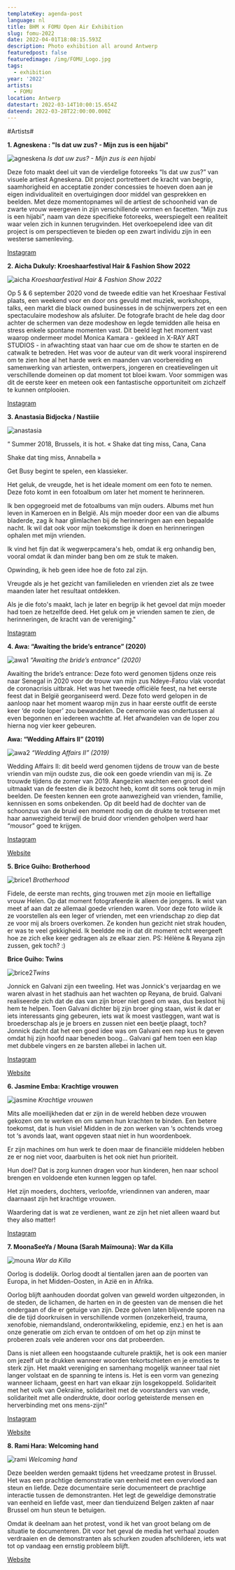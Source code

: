 ```yaml
---
templateKey: agenda-post
language: nl
title: BHM x FOMU Open Air Exhibition
slug: fomu-2022
date: 2022-04-01T18:08:15.593Z
description: Photo exhibition all around Antwerp
featuredpost: false
featuredimage: /img/FOMU_Logo.jpg
tags:
  - exhibition
year: '2022'
artists:
  - FOMU
location: Antwerp
datestart: 2022-03-14T10:00:15.654Z
dateend: 2022-03-28T22:00:00.000Z
---
```

\#Artists#

**1. Agneskena : "Is dat uw zus? - Mijn zus is een hijabi"**

![agneskena](/img/agneskena.jpg "agneskena")
_Is dat uw zus? - Mijn zus is een hijabi_

Deze foto maakt deel uit van de vierdelige fotoreeks “Is dat uw zus?” van visuele artiest Agneskena. Dit project portretteert de kracht van begrip, saamhorigheid en acceptatie zonder concessies te hoeven doen aan je eigen individualiteit en overtuigingen door middel van gesprekken en beelden. Met deze momentopnames wil de artiest de schoonheid van de zwarte vrouw weergeven in zijn verschillende vormen en facetten. “Mijn zus is een hijabi”, naam van deze specifieke fotoreeks, weerspiegelt een realiteit waar velen zich in kunnen terugvinden. Het overkoepelend idee van dit project is om perspectieven te bieden op een zwart individu zijn in een westerse samenleving.

[Instagram](https://www.instagram.com/agneskena_visuals/)

**2. Aicha Dukuly: Kroeshaarfestival Hair & Fashion Show 2022**

![aicha](/img/aicha.jpg "aicha")
_Kroeshaarfestival Hair & Fashion Show 2022_

Op 5 & 6 september 2020 vond de tweede editie van het Kroeshaar Festival plaats, een weekend voor en door ons gevuld met muziek, workshops, talks, een markt die black owned businesses in de schijnwerpers zet en een spectaculaire modeshow als afsluiter. De fotografe bracht de hele dag door achter de schermen van deze modeshow en legde temidden alle heisa en stress enkele spontane momenten vast. Dit beeld legt het moment vast waarop ondermeer model Monica Kamara - gekleed in X-RAY ART STUDIOS - in afwachting staat van haar cue om de show te starten en de catwalk te betreden. Het was voor de auteur van dit werk vooral inspirerend om te zien hoe al het harde werk en maanden van voorbereiding en samenwerking van artiesten, ontwerpers, jongeren en creatievelingen uit verschillende domeinen op dat moment tot bloei kwam. Voor sommigen was dit de eerste keer en meteen ook een fantastische opportuniteit om zichzelf te kunnen ontplooien.

[Instagram](https://www.instagram.com/iyeeshaaaa/)

**3. Anastasia Bidjocka / Nastiiie**

![anastasia](/img/anastasia.jpg "anastasia")

“ Summer 2018, Brussels, it is hot.
« Shake dat ting miss, Cana, Cana

Shake dat ting miss, Annabella »

Get Busy begint te spelen, een klassieker.

Het geluk, de vreugde, het is het ideale moment om een foto te nemen. Deze foto komt in een fotoalbum om later het moment  te herinneren.

Ik ben opgegroeid met de fotoalbums van mijn ouders. Albums met hun leven in Kameroen en in België. Als mijn moeder door een van die albums bladerde, zag ik haar glimlachen bij de herinneringen aan een bepaalde nacht. Ik wil dat ook voor mijn toekomstige ik doen en herinneringen ophalen met mijn vrienden.

Ik vind het fijn dat ik wegwerpcamera's heb, omdat ik erg onhandig ben, vooral omdat ik dan minder bang ben om ze stuk te maken.

Opwinding, ik heb geen idee hoe de foto zal zijn.

Vreugde als je het gezicht van familieleden en vrienden ziet als ze twee maanden later het resultaat ontdekken.

Als je die foto's maakt, lach je later en begrijp ik het gevoel dat mijn moeder had toen ze hetzelfde deed. Het geluk om je vrienden samen te zien, de herinneringen, de kracht van de vereniging."

[Instagram](https://instagram.com/nastiiie)

**4. Awa: “Awaiting the bride’s entrance” (2020)**

![awa1](/img/awa1.jpg "awa1")
_“Awaiting the bride’s entrance” (2020)_

Awaiting the bride’s entrance: Deze foto werd genomen tijdens onze reis naar Senegal in 2020 voor de trouw van mijn zus Ndeye-Fatou vlak voordat de coronacrisis uitbrak. Het was het tweede officiële feest, na het eerste feest dat in België georganiseerd werd. Deze foto werd gelopen in de aanloop naar het moment waarop mijn zus in haar eerste outfit de eerste keer ‘de rode loper’ zou bewandelen. De ceremonie was ondertussen al even begonnen en iedereen wachtte af. Het afwandelen van de loper zou hierna nog vier keer gebeuren.

**Awa: “Wedding Affairs II” (2019)**

![awa2](/img/awa2.jpg "awa2")
_“Wedding Affairs II” (2019)_

Wedding Affairs II: dit beeld werd genomen tijdens de trouw van de beste vriendin van mijn oudste zus, die ook een goede vriendin van mij is. Ze trouwde tijdens de zomer van 2019. Aangezien wachten een groot deel uitmaakt van de feesten die ik bezocht heb, komt dit soms ook terug in mijn beelden. De feesten kennen een grote aanwezigheid van vrienden, familie, kennissen en soms onbekenden. Op dit beeld had de dochter van de schoonzus van de bruid een moment nodig om de drukte te trotseren met haar aanwezigheid terwijl de bruid door vrienden geholpen werd haar “mousor” goed te krijgen.

[Instagram](https://www.instagram.com/aw.0aa/)

[Website](https://awagaye.myportfolio.com/)

**5. Brice Guiho: Brotherhood** 

![brice1](/img/brice1.jpg "brice1")
_Brotherhood_ 

Fidele, de eerste man rechts, ging trouwen met zijn mooie en lieftallige vrouw Helen. Op dat moment fotografeerde ik alleen de jongens. Ik wist van meet af aan dat ze allemaal goede vrienden waren. Voor deze foto wilde ik ze voorstellen als een leger of vrienden, met een vriendschap zo diep dat ze voor mij als broers overkomen. Ze konden hun gezicht niet strak houden, er was te veel gekkigheid. Ik beeldde me in dat dit moment echt weergeeft hoe ze zich elke keer gedragen als ze elkaar zien. PS: Hélène & Reyana zijn zussen, gek toch? :)



**Brice Guiho: Twins**

![brice2](/img/brice2.jpg "brice2")_Twins_

Jonnick en Galvani zijn een tweeling. Het was Jonnick's verjaardag en we waren alvast in het stadhuis aan het wachten op Reyana, de bruid. Galvani realiseerde zich dat de das van zijn broer niet goed om was, dus besloot hij hem te helpen. Toen Galvani dichter bij zijn broer ging staan, wist ik dat er iets interessants ging gebeuren, iets wat ik moest vastleggen, want wat is broederschap als je je broers en zussen niet een beetje plaagt, toch? Jonnick dacht dat het een goed idee was om Galvani een nep kus te geven omdat hij zijn hoofd naar beneden boog... Galvani gaf hem toen een klap met dubbele vingers en ze barsten allebei in lachen uit.

[Instagram](https://www.instagram.com/briceguiho/)

[Website](https://www.briceguiho.com/)

**6. Jasmine Emba: Krachtige vrouwen**

![jasmine](/img/jasmine.jpg "jasmine")
_Krachtige vrouwen_

Mits alle moeilijkheden dat er zijn in de wereld hebben deze vrouwen gekozen om te werken en om samen hun krachten te binden. Een betere toekomst, dat is hun visie!  Midden in de zon werken van  ‘s ochtends vroeg tot ‘s avonds laat, want opgeven staat niet in hun woordenboek.

Er zijn machines om hun werk te doen maar de financiële middelen hebben ze er nog niet voor, daarbuiten is het ook niet hun prioriteit.

Hun doel? Dat is zorg kunnen dragen voor hun kinderen, hen naar school brengen en voldoende eten kunnen leggen op tafel.

Het zijn moeders, dochters, verloofde, vriendinnen van anderen, maar daarnaast zijn het krachtige vrouwen.

Waardering dat is wat ze verdienen, want ze zijn het niet alleen waard but they also matter!

[Instagram](https://instagram.com/stories.on.my.path?utm_medium=copy_link)

**7. MoonaSeeYa / Mouna (Sarah Maïmouna): War da Killa**

![mouna](/img/mouna.jpg "mouna")
_War da Killa_

Oorlog is dodelijk. Oorlog doodt al tientallen jaren aan de poorten van Europa, in het Midden-Oosten, in Azië en in Afrika.

Oorlog blijft aanhouden doordat golven van geweld worden uitgezonden, in de steden, de lichamen, de harten en in de geesten van de mensen die het ondergaan of die er getuige van zijn. Deze golven laten blijvende sporen na die de tijd doorkruisen in verschillende vormen (onzekerheid, trauma, xenofobie, niemandsland, onderontwikkeling, epidemie, enz.) en het is aan onze generatie om zich ervan te ontdoen of om het op zijn minst te proberen zoals vele anderen voor ons dat probeerden.

Dans is niet alleen een hoogstaande culturele praktijk, het is ook een manier om jezelf uit te drukken  wanneer woorden tekortschieten en je emoties te sterk zijn. Het maakt vereniging en samenhang mogelijk wanneer taal niet langer volstaat en de spanning te intens is. Het is een vorm van genezing wanneer lichaam, geest en hart van elkaar zijn losgekoppeld. Solidariteit met het volk van Oekraïne, solidariteit met de voorstanders van vrede, solidariteit met alle onderdrukte, door oorlog geteisterde mensen en herverbinding met ons mens-zijn!"

[Instagram](https://www.instagram.com/kovu.bymoona/?utm_medium=copy_link)

[Website](https://moonaseeya.tumblr.com)

**8. Rami Hara: Welcoming hand**

![rami](/img/rami.jpg "rami")
_Welcoming hand_

Deze beelden werden gemaakt tijdens het vreedzame protest in Brussel. Het was een prachtige demonstratie van eenheid met een overvloed aan steun en liefde.
Deze documentaire serie documenteert de prachtige interactie tussen de demonstranten. Het legt de geweldige demonstratie van eenheid en liefde vast, meer dan tienduizend Belgen zakten af naar Brussel om hun steun te betuigen.

Omdat ik deelnam aan het protest, vond ik het van groot belang om de situatie te documenteren. Dit voor het geval de media het verhaal zouden verdraaien en de demonstranten als schurken zouden afschilderen, iets wat tot op vandaag een ernstig probleem blijft.

[Website](https://www.ramihara.com/)
